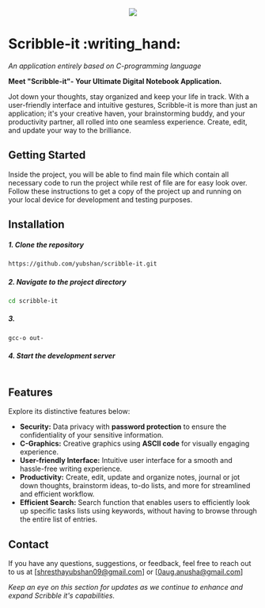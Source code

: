 
<div align="center">
  <img src="https://github.com/yubshan/scribble-it/assets/140963281/62c3e1d7-c21b-4095-9b53-11960a8a5069">
</div>

<h1 align="left">Scribble-it :writing_hand:</h1>


<p align="justify">
  <i> An application entirely based on C-programming language</i>
</p>


**Meet "Scribble-it"- Your Ultimate Digital Notebook Application.**

Jot down your thoughts, stay organized and keep your life in track.
With a user-friendly interface and intuitive gestures, Scribble-it is more than just an application; it's your creative haven, your brainstorming buddy, and your productivity partner, all rolled into one seamless experience. Create, edit, and update your way to the brilliance.



## Getting Started
Inside the project, you will be able to find main file which contain all necessary code to run the project while rest of file are for easy look over. Follow these instructions to get a copy of the project up and running on your local device for development and testing purposes.

## Installation
  
##### 1. Clone the repository 

```sh
https://github.com/yubshan/scribble-it.git
```

##### 2. Navigate to the project directory

```sh
cd scribble-it
```

##### 3. 


```sh
gcc-o out-
```

##### 4. Start the development server

```sh

```


## Features
 Explore its distinctive features below:
- **Security:** Data privacy with **password protection** to ensure the confidentiality of your sensitive information.
- **C-Graphics:** Creative graphics using **ASCII code** for visually engaging experience.
- **User-friendly Interface:** Intuitive user interface for a smooth and hassle-free writing experience.
- **Productivity:** Create, edit, update and organize notes, journal or jot down thoughts, brainstorm ideas, to-do lists, and more for streamlined and efficient workflow.
- **Efficient Search:** Search function that enables users to efficiently look up specific tasks lists using keywords, without having to browse through the entire list of entries.



## Contact

If you have any questions, suggestions, or feedback, feel free to reach out to us at [shresthayubshan09@gmail.com] or [0aug.anusha@gmail.com]

_Keep an eye on this section for updates as we continue to enhance and expand Scribble it's capabilities._




